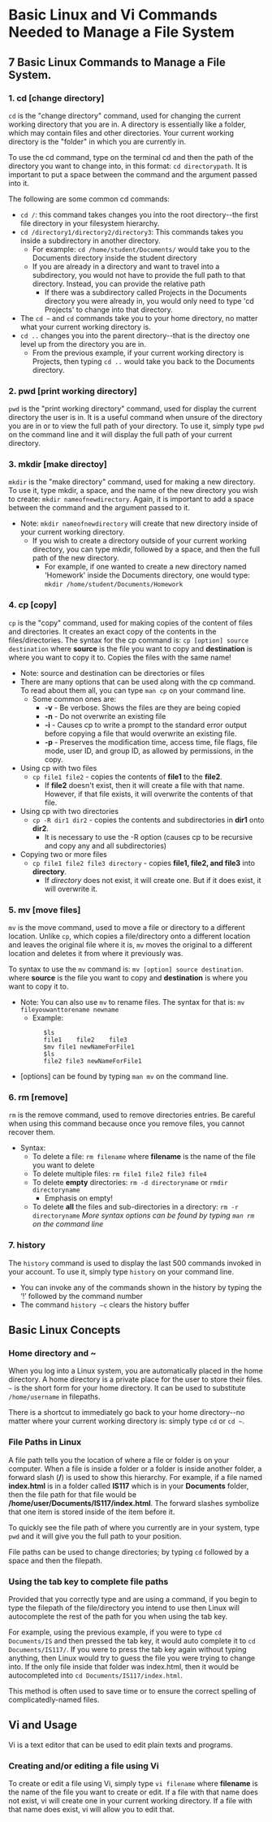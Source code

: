 # **Basic Linux and Vi Commands Needed to Manage a File System**

## 7 Basic Linux Commands to Manage a File System.

### **1. cd [change directory]** 

`cd` is the "change directory" command, used for changing the current working directory that you are in. A directory is essentially like a folder, which may contain files and other directories. Your current working directory is the "folder" in which you are currently in.

To use the cd command, type on the terminal cd and then the path of the directory you want to change into, in this format: `cd directorypath`. It is important to put a space between the command and the argument passed into it.

The following are some common cd commands:
* `cd /`: this command takes changes you into the root directory--the first file directory in your filesystem hierarchy.
* `cd /directory1/directory2/directory3`: This commands takes you inside a subdirectory in another directory.
    * For example: `cd /home/student/Documents/` would take you to the Documents directory inside the student directory
    * If you are already in a directory and want to travel into a subdirectory, you would not have to provide the full path to that directory. Instead, you can provide the relative path
        * If there was a subdirectory called Projects in the Documents directory you were already in, you would only need to type 'cd Projects' to change into that directory.
* The `cd ~` and `cd` commands take you to your home directory, no matter what your current working directory is.
* `cd ..` changes you into the parent directory--that is the directoy one level up from the directory you are in.
    * From the previous example, if your current working directory is Projects, then typing `cd ..` would take you back to the Documents directory.

### **2. pwd [print working directory]**

`pwd` is the "print working directory" command, used for display the current directory the user is in. It is a useful command when unsure of the directory you are in or to view the full path of your directory. To use it, simply type `pwd` on the command line and it will display the full path of your current directory.

### **3. mkdir [make directoy]**

`mkdir` is the "make directory" command, used for making a new directory. To use it, type mkdir, a space, and the name of the new directory you wish to create: `mkdir nameofnewdirectory`. Again, it is important to add a space between the command and the argument passed to it. 
* Note: `mkdir nameofnewdirectory` will create that new directory inside of your current working directory.
   * If you wish to create a directory outside of your current working directory, you can type mkdir, followed by a space, and then the full path of the new directory. 
       * For example, if one wanted to create a new directory named 'Homework' inside the Documents directory, one would type: `mkdir /home/student/Documents/Homework`

### **4. cp [copy]**

`cp` is the "copy" command, used for making copies of the content of files and directories. It creates an exact copy of the contents in the files/directories. The syntax for the cp command is: `cp [option] source destination` where **source** is the file you want to copy and **destination** is where you want to copy it to. Copies the files with the same name!
* Note: source and destination can be directories or files
* There are many options that can be used along with the cp command. To read about them all, you can type `man cp` on your command line. 
   * Some common ones are:
      * **-v** - Be verbose. Shows the files are they are being copied
      * **-n** - Do not overwrite an existing file
      * **-i** - Causes cp to write a prompt to the standard error output before copying a file that would overwrite an existing file.
     * **-p** - Preserves the modification time, access time, file flags, file mode, user ID, and group ID, as allowed by permissions, in the copy.
* Using cp with two files
   * `cp file1 file2` - copies the contents of **file1** to the **file2**. 
      * If **file2** doesn't exist, then it will create a file with that name. However, if that file exists, it will overwrite the contents of that file.
* Using cp with two directories
   * `cp -R dir1 dir2` - copies the contents and subdirectories in **dir1** onto **dir2**. 
      * It is necessary to use the -R option (causes cp to be recursive and copy any and all subdirectories)   
* Copying two or more files
   * `cp file1 file2 file3 directory` - copies **file1, file2, and file3** into **directory**.
      * If *directory* does not exist, it will create one. But if it does exist, it will overwrite it.
      
 ### **5. mv [move files]**
 
`mv` is the move command, used to move a file or directory to a different location. Unlike `cp`, which copies a file/directory onto a different location and leaves the original file where it is, `mv` moves the original to a different location and deletes it from where it previously was. 

To syntax to use the `mv` command is: `mv [option] source destination`. where **source** is the file you want to copy and **destination** is where you want to copy it to.
* Note: You can also use `mv` to rename files. The syntax for that is: `mv fileyouwanttorename newname`
   * Example:
      ```
         $ls
         file1    file2    file3
         $mv file1 newNameForFile1
         $ls
         file2 file3 newNameForFile1
      ```
* [options] can be found by typing `man mv` on the command line.

### **6. rm [remove]**

`rm` is the remove command, used to remove directories entries. Be careful when using this command because once you remove files, you cannot recover them.
* Syntax:
   * To delete a file: `rm filename` where **filename** is the name of the file you want to delete
   * To delete multiple files: `rm file1 file2 file3 file4`
   * To delete **empty** directories: `rm -d directoryname` or `rmdir directoryname`
      * Emphasis on empty!
   * To delete **all** the files and sub-directories in a directory: `rm -r directoryname`
*More syntax options can be found by typing `man rm` on the command line*


### 7. history

The `history` command is used to display the last 500 commands invoked in your account. To use it, simply type `history` on your command line.
* You can invoke any of the commands shown in the history by typing the ‘!’ followed by the command number
* The command `history –c` clears the history buffer

## Basic Linux Concepts

### Home directory and ~

When you log into a Linux system, you are automatically placed in the home directory. A home directory is a private place for the user to store their files. ```~``` is the short form for your home directory. It can be used to substitute ```/home/username``` in filepaths.  

There is a shortcut to immediately go back to your home directory--no matter where your current working directory is: simply type ```cd``` or ```cd ~```. 

### File Paths in Linux

A file path tells you the location of where a file or folder is on your computer. When a file is inside a folder or a folder is inside another folder, a forward slash (**/**) is used to show this hierarchy. For example, if a file named **index.html** is in a folder called **IS117** which is in your **Documents** folder, then the file path for that file would be **/home/user/Documents/IS117/index.html**. The forward slashes symbolize that one item is stored inside of the item before it.

To quickly see the file path of where you currently are in your system, type ```pwd``` and it will give you the full path to your position.

File paths can be used to change directories; by typing ```cd``` followed by a space and then the filepath. 

### Using the tab key to complete file paths

Provided that you correctly type and are using a command, if you begin to type the filepath of the file/directory you intend to use then Linux will autocomplete the rest of the path for you when using the tab key.

For example, using the previous example, if you were to type ```cd Documents/IS``` and then pressed the tab key, it would auto complete it to ```cd Documents/IS117/```. If you were to press the tab key again without typing anything, then Linux would try to guess the file you were trying to change into. If the only file inside that folder was index.html, then it would be autocompleted into ```cd Documents/IS117/index.html```. 

This method is often used to save time or to ensure the correct spelling of complicatedly-named files. 

## Vi and Usage

Vi is a text editor that can be used to edit plain texts and programs.

### Creating and/or editing a file using Vi
To create or edit a file using Vi, simply type ```vi filename``` where **filename** is the name of the file you want to create or edit. If a file with that name does not exist, vi will create one in your current working directory. If a file with that name does exist, vi will allow you to edit that.
